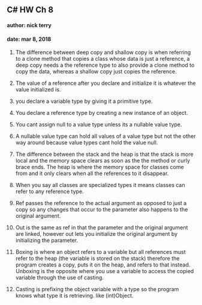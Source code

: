 ## C# HW Ch 8  
#### author: nick terry  
#### date: mar 8, 2018  

1. The difference between deep copy and shallow copy is when referring to a clone method that copies a class whose 
data is just a reference, a deep copy needs a the reference type to also provide a clone method to copy the data, whereas 
a shallow copy just copies the reference.  

2. The value of a reference after you declare and initialize it is whatever the value initialized is.  

3. you declare a variable type by giving it a primitive type.  

4. You declare a reference type by creating a new instance of an object.  

5. You cant assign null to a value type unless its a nullable value type.  

6. A nullable value type can hold all values of a value type but not the other way around because value types cant hold the value null.  

7. The difference between the stack and the heap is that the stack is more local and the memory space clears as soon as the the method or curly 
brace ends. The heap is where the memory space for classes come from and it only clears when all the references to it disappear.  

8. When you say all classes are specialized types it means classes can refer to any reference type.  

9. Ref passes the reference to the actual argument as opposed to just a copy so any changes that occur to the parameter also happens to the original argument.  

10. Out is the same as ref in that the parameter and the original argument are linked, however out lets you initialize the original argument by initializing the parameter.  

11. Boxing is where an object refers to a variable but all references must refer to the heap (the variable is stored on the stack) therefore the program creates a copy, puts it on the heap, 
and refers to that instead. Unboxing is the opposite where you use a variable to access the copied variable through the use of casting.  

12. Casting is prefixing the object variable with a type so the program knows what type it is retrieving. like (int)Object.